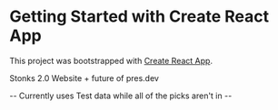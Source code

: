 # Getting Started with Create React App

This project was bootstrapped with [Create React App](https://github.com/facebook/create-react-app).

Stonks 2.0 Website + future of pres.dev

-- Currently uses Test data while all of the picks aren't in -- 